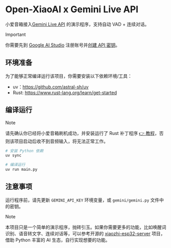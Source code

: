 # Open-XiaoAI x Gemini Live API

小爱音箱接入[Gemini Live API](https://ai.google.dev/gemini-api/docs/live) 的演示程序，支持自动 VAD + 连续对话。

> [!IMPORTANT]
> 你需要先到 [Google AI Studio](https://aistudio.google.com) 注册账号并[创建 API 密钥](https://aistudio.google.com/apikey)。

## 环境准备

为了能够正常编译运行该项目，你需要安装以下依赖环境/工具：

- uv：https://github.com/astral-sh/uv
- Rust: https://www.rust-lang.org/learn/get-started

## 编译运行

> [!NOTE]
> 请先确认你已经将小爱音箱刷机成功，并安装运行了 Rust 补丁程序 [👉 教程](../../packages/client-rust/README.md)，否则该项目启动后收不到音频输入，将无法正常工作。

```bash
# 安装 Python 依赖
uv sync

# 编译运行
uv run main.py
```

## 注意事项

运行程序前，请先更新 `GEMINI_API_KEY` 环境变量，或 `gemini/gemini.py` 文件中的密钥。

> [!NOTE]
> 本项目只是一个简单的演示程序，抛砖引玉。如果你需要更多的功能，比如唤醒词识别、语音转文字、连续对话等，可以参考开源的 [xiaozhi-esp32-server](https://github.com/xinnan-tech/xiaozhi-esp32-server) 项目，借助 Python 丰富的 AI 生态，自行实现想要的功能。
